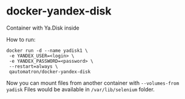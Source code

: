 # docker-yandex-disk


Container with Ya.Disk inside

How to run:

```
docker run -d --name yadisk1 \
 -e YANDEX_USER=<login> \
 -e YANDEX_PASSWORD=<password> \
 --restart=always \
 qautomatron/docker-yandex-disk
 ```


Now you can mount files from another container with `--volumes-from yadisk`
Files would be available in `/var/lib/selenium` folder.
